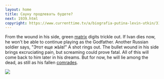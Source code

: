 ```yaml
---
layout: home
title: Сауну продлевать будете?
next: 1939.html
copyright: https://www.currenttime.tv/a/biografia-putina-levin-utkin/31909962.html
---
```


From the wound in his side, green <a class="nomagic" href="https://lamourism.com/">matrix</a> digits trickle out. If Ivan dies now, he won't be able to continue playing as the Godfather. Another Russian soldier says, "Этот еще жЫв!" A shot rings out. The bullet wound in his side brings excruciating pain, but screaming could prove fatal. All of this will come back to him later in his dreams. But for now, he will lie among the dead, as still as his fallen <a class="nomagic" href="https://moses.lamourism.com/exodus/book-of-JoB.mp4">comrades</a>.

[![](https://thepiratecircus.com/Inquisition/indulgentia/oobo29.jpg)](https://moses.lamourism.com/shabbat/84.jpg)
